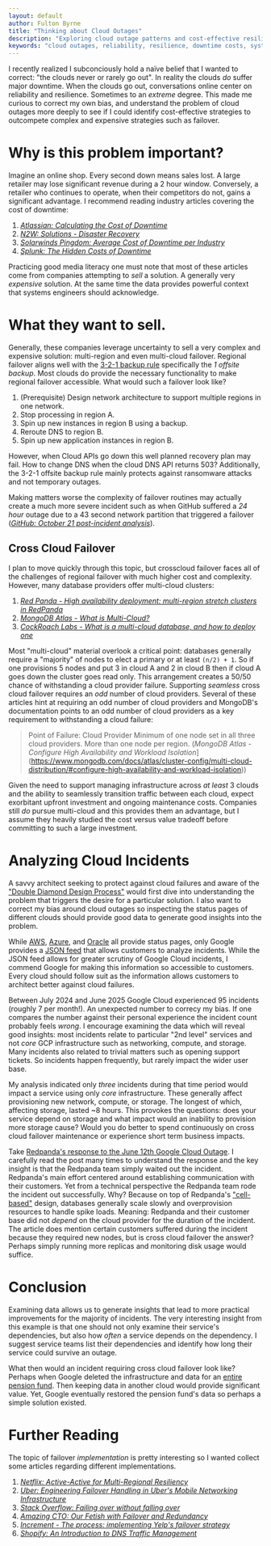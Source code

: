 ```yaml
---
layout: default
author: Fulton Byrne
title: "Thinking about Cloud Outages"
description: "Exploring cloud outage patterns and cost-effective resilience strategies beyond complex failover solutions"
keywords: "cloud outages, reliability, resilience, downtime costs, systems engineering"
---
```


I recently realized I subconciously hold a naïve belief that I wanted to correct: "the clouds never or rarely go out". In reality the clouds _do_ suffer major downtime. When the clouds go out, conversations online center on reliability and resilience. Sometimes to an _extreme_ degree. This made me curious to correct my own bias, and understand the problem of cloud outages more deeply to see if I could identify cost-effective strategies to outcompete complex and expensive strategies such as failover.


# Why is this problem important?

Imagine an online shop. Every second down means sales lost. A large retailer may lose significant revenue during a 2 hour window. Conversely, a retailer who continues to operate, when their competitors do not, gains a significant advantage. I recommend reading industry articles covering the cost of downtime:

1. [_Atlassian: Calculating the Cost of Downtime_](https://www.atlassian.com/incident-management/kpis/cost-of-downtime)
2. [_N2W: Solutions - Disaster Recovery_](https://n2ws.com/solutions/disaster-recovery)
3. [_Solarwinds Pingdom: Average Cost of Downtime per Industry_](https://www.pingdom.com/outages/average-cost-of-downtime-per-industry/)
4. [_Splunk: The Hidden Costs of Downtime_](https://www.splunk.com/en_us/campaigns/the-hidden-costs-of-downtime.html)

Practicing good media literacy one must note that most of these articles come from companies attempting to _sell_ a solution. A generally very _expensive_ solution. At the same time the data provides powerful context that systems engineers should acknowledge.

# What they want to sell.
Generally, these companies leverage uncertainty to sell a very complex and expensive solution: multi-region and even multi-cloud failover. Regional failover aligns well with the [3-2-1 backup rule](https://www.veeam.com/blog/321-backup-rule.html) specifically the _1 offsite backup_. Most clouds do provide the necessary functionality to make regional failover accessible. What would such a failover look like?

1. (Prerequisite) Design network architecture to support multiple regions in one network.
2. Stop processing in region A.
3. Spin up new instances in region B using a backup.
5. Reroute DNS to region B.
4. Spin up new application instances in region B.

However, when Cloud APIs go down this well planned recovery plan may fail. How to change DNS when the cloud DNS API returns 503? Additionally, the 3-2-1 offsite backup rule mainly protects against ransomware attacks and not temporary outages.

Making matters worse the complexity of failover routines may actually create a much more severe incident such as when GitHub suffered a _24 hour_ outage due to a 43 second network partition that triggered a failover ([_GitHub: October 21 post-incident analysis_](https://github.blog/news-insights/company-news/oct21-post-incident-analysis/)).

## Cross Cloud Failover
I plan to move quickly through this topic, but crosscloud failover faces all of the challenges of regional failover with much higher cost and complexity. However, many database providers offer multi-cloud clusters:

1. [_Red Panda - High availability deployment: multi-region stretch clusters in RedPanda_](https://www.redpanda.com/blog/multi-region-stretch-clusters)
2. [_MongoDB Atlas - What is Multi-Cloud?_](https://www.mongodb.com/resources/basics/multicloud)
3. [_CockRoach Labs - What is a multi-cloud database, and how to deploy one_](https://www.cockroachlabs.com/blog/multi-cloud-deployment/)

Most "multi-cloud" material overlook a critical point: databases generally require a "majority" of nodes to elect a primary or at least `(n/2) + 1`. So if one provisions 5 nodes and put 3 in cloud A and 2 in cloud B then if cloud A goes down the cluster goes read only. This arrangement creates a 50/50 chance of withstanding a cloud provider failure. Supporting _seamless_ cross cloud failover requires an _odd_ number of cloud providers. Several of these articles hint at requiring an odd number of cloud providers and MongoDB's documentation points to an odd number of cloud providers as a key requirement to withstanding a cloud failure:

> Point of Failure: Cloud Provider
> Minimum of one node set in all three cloud providers. More than one node per region. (_MongoDB Atlas - Configure High Availability and Workload Isolation_](https://www.mongodb.com/docs/atlas/cluster-config/multi-cloud-distribution/#configure-high-availability-and-workload-isolation))

Given the need to support managing infrastructure across _at least_ 3 clouds and the ability to seamlessly transition traffic between each cloud, expect exorbitant upfront investment and ongoing maintenance costs. Companies still _do_ pursue multi-cloud and this provides them an advantage, but I assume they heavily studied the cost versus value tradeoff before committing to such a large investment.

# Analyzing Cloud Incidents

A savvy architect seeking to protect against cloud failures and aware of the ["Double Diamond Design Process"](https://www.designcouncil.org.uk/our-resources/the-double-diamond/) would first dive into understanding the problem that triggers the desire for a particular solution. I also want to correct my bias around cloud outages so inspecting the status pages of different clouds should provide good data to generate good insights into the problem.

While [AWS](https://health.aws.amazon.com/health/status), [Azure](https://azure.status.microsoft/en-us/status/), and [Oracle](https://ocistatus.oraclecloud.com/#/) all provide status pages, only Google provides a [JSON feed](https://status.cloud.google.com/incidents.json) that allows customers to analyze incidents. While the JSON feed allows for greater scrutiny of Google Cloud incidents, I commend Google for making this information so accessible to customers. Every cloud should follow suit as the information allows customers to architect better against cloud failures.

Between July 2024 and June 2025 Google Cloud experienced 95 incidents (roughly 7 per month!). An unexpected number to correcy my bias. If one compares the number against their personal experience the incident count probably feels _wrong_. I encourage examining the data which will reveal good insights: most incidents relate to particular "2nd level" services and not _core_ GCP infrastructure such as networking, compute, and storage. Many incidents also related to trivial matters such as opening support tickets. So incidents happen frequently, but rarely impact the wider user base.

My analysis indicated only _three_ incidents during that time period would impact a service using only _core_ infrastructure. These generally affect provisioning new network, compute, or storage. The longest of which, affecting storage, lasted ~8 hours. This provokes the questions: does your service depend on storage and what impact would an inability to provision more storage cause? Would you do better to spend continuously on cross cloud failover maintenance or experience short term business impacts.

Take [Redpanda's response to the June 12th Google Cloud Outage](https://www.redpanda.com/blog/gcp-outage-june-redpanda-cloud). I carefully read the post many times to understand the response and the key insight is that the Redpanda team simply waited out the incident. Redpanda's main effort centered around establishing communication with their customers. Yet from a technical perspective the Redpanda team rode the incident out successfully. Why? Because on top of Redpanda's ["cell-based"](https://www.redpanda.com/blog/gcp-outage-june-redpanda-cloud#strengths-that-played-in-our-favor) design, databases generally scale slowly and overprovision resources to handle spike loads. Meaning: Redpanda and their customer base did not _depend_ on the cloud provider for the duration of the incident. The article does mention certain customers suffered during the incident because they required new nodes, but is cross cloud failover the answer? Perhaps simply running more replicas and monitoring disk usage would suffice.

# Conclusion

Examining data allows us to generate insights that lead to more practical improvements for the majority of incidents. The very interesting insight from this example is that one should not only examine their service's dependencies, but also how _often_ a service depends on the dependency. I suggest service teams list their dependencies and identify how long their service could survive an outage. 

What then would an incident requiring cross cloud failover look like? Perhaps when Google deleted the infrastructure and data for an [entire pension fund](https://www.axios.com/2024/05/30/google-cloud-pension-error). Then keeping data in another cloud would provide significant value. Yet, Google eventually restored the pension fund's data so perhaps a simple solution existed.

# Further Reading
The topic of failover _implementation_ is pretty interesting so I wanted collect some articles regarding different implementations.

1. [_Netflix: Active-Active for Multi-Regional Resiliency_](https://netflixtechblog.com/active-active-for-multi-regional-resiliency-c47719f6685b)
2. [_Uber: Engineering Failover Handling in Uber's Mobile Networking Infrastructure_](https://www.uber.com/blog/eng-failover-handling/)
3. [_Stack Overflow: Failing over without falling over_](https://stackoverflow.blog/2020/10/23/adrian-cockcroft-aws-failover-chaos-engineering-fault-tolerance-distaster-recovery/)
4. [_Amazing CTO: Our Fetish with Failover and Redundancy_](https://www.amazingcto.com/our-fetisch-with-failover-and-high-availability/)
5. [_Increment - The process: implementing Yelp's failover strategy_](https://increment.com/reliability/yelp-traffic-failover-strategy/)
6. [_Shopify: An Introduction to DNS Traffic Management_](https://shopify.engineering/introduction-dns-traffic-management)
